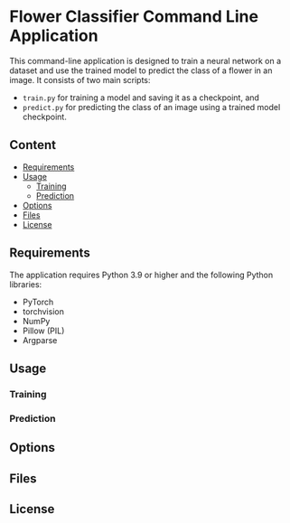 # Flower Classifier Command Line Application

This command-line application is designed to train a neural network on a dataset and use the trained model to predict the class of a flower in an image. It consists of two main scripts:

- `train.py` for training a model and saving it as a checkpoint, and
- `predict.py` for predicting the class of an image using a trained model checkpoint.

## Content

- [Requirements](#requirements)
- [Usage](#usage)
    - [Training](#training)
    - [Prediction](#prediction)
- [Options](#options)
- [Files](#files)
- [License](#license)

## Requirements

The application requires Python 3.9 or higher and the following Python libraries:

- PyTorch
- torchvision
- NumPy
- Pillow (PIL)
- Argparse

## Usage

### Training

### Prediction

## Options

## Files

## License
